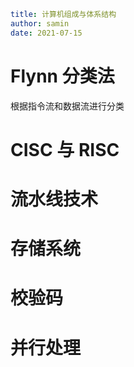 ```yaml
title: 计算机组成与体系结构 
author: samin
date: 2021-07-15
```

# Flynn 分类法

根据指令流和数据流进行分类

# CISC 与 RISC

# 流水线技术

# 存储系统

# 校验码

# 并行处理